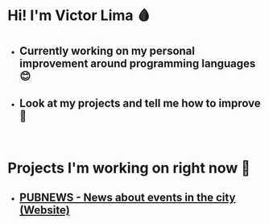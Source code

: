 <h1>Hi! I'm <b>Victor Lima 🩸</b></h1>
<ul>
  <li>
    <h2>Currently working on my personal improvement around programming languages 😊</h2>
  </li>
  <li>
    <h2>Look at my projects and tell me how to improve 🍃</h2>
  </li>
</ul>
</br>
<h1>Projects I'm working on right now 🚧</h1>
<ul>
  <li>
  <a href="https://github.com/trackedby/pubnews">
  <h2>PUBNEWS - News about events in the city (Website)</h2>
  </a>
  </li>
</ul>
